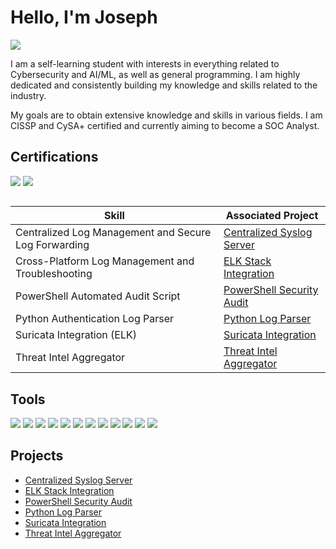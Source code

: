 # Hello, I'm Joseph
<a href="https://linkedin.com/in/joseph-0875a324b/"><img src="https://img.shields.io/badge/-LinkedIn-0072b1?&style=for-the-badge&logo=linkedin&logoColor=white" /></a>


I am a self-learning student with interests in everything related to Cybersecurity and AI/ML, as well as general programming. I am highly dedicated and consistently building my knowledge and skills related to the industry.

My goals are to obtain extensive knowledge and skills in various fields. I am CISSP and CySA+ certified and currently aiming to become a SOC Analyst.

## Certifications
<div>
<img src="https://img.shields.io/badge/-CISSP-003366?&style=for-the-badge&logo=ISC2&logoColor=white" />
<img src="https://img.shields.io/badge/-CySA%2B-00ADEF?&style=for-the-badge&logo=CompTIA&logoColor=white" />
</div>

##

| Skill                                         | Associated Project         |
|-----------------------------------------------|----------------------------|
| Centralized Log Management and Secure Log Forwarding | <a href="https://github.com/m-erlin777/Centralized-Syslog-Server/tree/main">Centralized Syslog Server</a> |
| Cross-Platform Log Management and Troubleshooting | <a href="https://github.com/m-erlin777/ELK-Stack-Integration/tree/main">ELK Stack Integration</a> |
| PowerShell Automated Audit Script | <a href="https://github.com/m-erlin777/PowerShell-Security-Audit-Script/tree/main">PowerShell Security Audit</a> |
| Python Authentication Log Parser | <a href="https://github.com/m-erlin777/Python-Log-Parser/tree/main">Python Log Parser</a> |
| Suricata Integration (ELK) | <a href="https://github.com/m-erlin777/Suricata-Integration/tree/main">Suricata Integration</a> |
| Threat Intel Aggregator | <a href="https://github.com/m-erlin777/Threat-Intel-Aggregator/tree/main">Threat Intel Aggregator</a> |

## Tools
<div>

<img src="https://img.shields.io/badge/-Linux-FCC624?style=for-the-badge&logo=linux&logoColor=black" />
<img src="https://img.shields.io/badge/-Windows-0078D6?style=for-the-badge&logo=windows&logoColor=white" />
<img src="https://img.shields.io/badge/-Raspberry%20Pi-A22846?style=for-the-badge&logo=Raspberry-Pi&logoColor=white" />
<img src="https://img.shields.io/badge/-rsyslog-0078D7?style=for-the-badge&logo=linux&logoColor=white" />
<img src="https://img.shields.io/badge/-NXLog-000000?style=for-the-badge&logo=windows&logoColor=white" />
<img src="https://img.shields.io/badge/-OpenSSH-333333?style=for-the-badge&logo=OpenSSH&logoColor=white" />
<img src="https://img.shields.io/badge/-PowerShell-012456?style=for-the-badge&logo=powershell&logoColor=white" />
<img src="https://img.shields.io/badge/-Filebeat-005571?style=for-the-badge&logo=elastic&logoColor=white" />
<img src="https://img.shields.io/badge/-Logstash-005571?style=for-the-badge&logo=logstash&logoColor=white" />
<img src="https://img.shields.io/badge/-Elasticsearch-005571?style=for-the-badge&logo=elasticsearch&logoColor=white" />
<img src="https://img.shields.io/badge/-Kibana-005571?style=for-the-badge&logo=kibana&logoColor=white" />
<img src="https://img.shields.io/badge/-Suricata-ED1C24?style=for-the-badge&logoColor=white" />


  
</div>

## Projects
- <a href="https://github.com/m-erlin777/Centralized-Syslog-Server/tree/main">Centralized Syslog Server</a>
- <a href="https://github.com/m-erlin777/ELK-Stack-Integration/tree/main">ELK Stack Integration</a>
- <a href="https://github.com/m-erlin777/PowerShell-Security-Audit-Script/tree/main">PowerShell Security Audit</a>
- <a href="https://github.com/m-erlin777/Python-Log-Parser/tree/main">Python Log Parser</a>
- <a href="https://github.com/m-erlin777/Suricata-Integration/tree/main">Suricata Integration</a>
- <a href="https://github.com/m-erlin777/Threat-Intel-Aggregator/tree/main">Threat Intel Aggregator</a>
